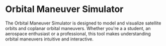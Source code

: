 # Orbital Maneuver Simulator

The Orbital Maneuver Simulator is designed to model and visualize satellite orbits and coplanar orbital maneuvers. 
Whether you're a a student, an aerospace enthusiast or a professional, this tool makes understanding orbital maneuvers intuitive and interactive.
